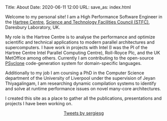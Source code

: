 Title: About
Date: 2020-06-11 12:00
URL:
save_as: index.html

Welcome to my personal site! I am a High Performance Software Engineer in the
[Hartree Centre](https://www.hartree.stfc.ac.uk/Pages/home.aspx),
[Science and Technology Facilities Council (STFC)](https://stfc.ukri.org/), Daresbury
Laboratory, UK.

My role is the Hartree Centre is to analyse the performance and optimize scientific
and technical applications to modern parallel architectures and supercomputers.
I have work in projects with Intel (I was the PI of the Hartree Centre Intel Parallel
Computing Centre), Roll-Royce Plc, and the UK MetOffice among others. Currently I am
contributing to the open-source [PSyclone](https://github.com/stfc/PSyclone) code-generation
system for domain-specific languages.  

Additionally to my job I am coursing a PhD in the Computer Science department of the
University of Liverpool under the supervision of Jeyan Thiyagalingam, I am researching
dynamic compilation systems to identify and solve at runtime performance issues on novel
many-core architectures.

I created this site as a place to gather all the publications, presentations and
projects I have been working on.

<div align="center">
<div style="max-width:500px" > 
<a class="twitter-timeline" href="https://twitter.com/sergiesg?ref_src=twsrc%5Etfw">Tweets by sergiesg</a> <script async src="https://platform.twitter.com/widgets.js" charset="utf-8"></script>
</div>
</div>
